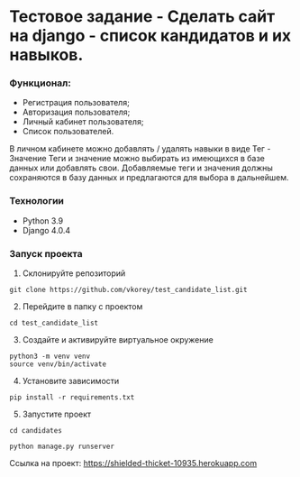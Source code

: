 # Тестовое задание - Сделать сайт на django - список кандидатов и их навыков.
### Функционал:
- Регистрация пользователя;
- Авторизация пользователя;
- Личный кабинет пользователя;
- Список пользователей.

В личном кабинете можно добавлять / удалять навыки в виде Тег -  Значение
Теги и значение можно выбирать из имеющихся в базе данных или добавлять свои.
Добавляемые теги и значения должны сохраняются в базу данных и предлагаются для
выбора в дальнейшем.

### Технологии
- Python 3.9
- Django 4.0.4

### Запуск проекта

1. Склонируйте репозиторий
```
git clone https://github.com/vkorey/test_candidate_list.git
```
2. Перейдите в папку с проектом
```
cd test_candidate_list
```
3. Создайте и активируйте виртуальное окружение
```
python3 -m venv venv    
source venv/bin/activate  
```
4. Установите зависимости
```
pip install -r requirements.txt
```
5. Запустите проект
```
cd candidates

python manage.py runserver
```

Ссылка на проект: https://shielded-thicket-10935.herokuapp.com
